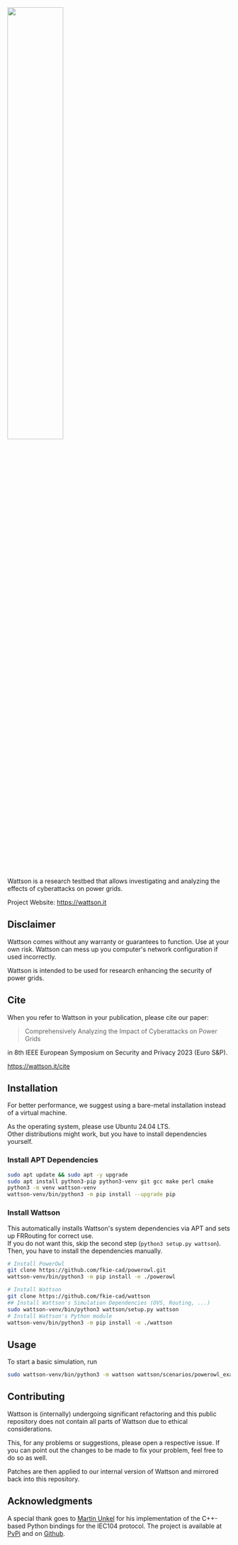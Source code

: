 <img src="https://wattson.it/wp-content/uploads/2024/05/wattson-white-blue.svg" width="50%"/>

Wattson is a research testbed that allows investigating and analyzing the effects of cyberattacks on power grids.

Project Website: https://wattson.it

## Disclaimer
Wattson comes without any warranty or guarantees to function.
Use at your own risk.
Wattson can mess up you computer's network configuration if used incorrectly.

Wattson is intended to be used for research enhancing the security of power grids.

## Cite
When you refer to Wattson in your publication, please cite our paper:

> Comprehensively Analyzing the Impact of Cyberattacks on Power Grids

in 8th IEEE European Symposium on Security and Privacy 2023 (Euro S&P).

https://wattson.it/cite


## Installation
For better performance, we suggest using a bare-metal installation instead of a virtual machine.

As the operating system, please use Ubuntu 24.04 LTS.  
Other distributions might work, but you have to install dependencies yourself.

### Install APT Dependencies
```bash
sudo apt update && sudo apt -y upgrade
sudo apt install python3-pip python3-venv git gcc make perl cmake
python3 -m venv wattson-venv
wattson-venv/bin/python3 -m pip install --upgrade pip
```


### Install Wattson
This automatically installs Wattson's system dependencies via APT and sets up FRRouting for correct use.  
If you do not want this, skip the second step (`python3 setup.py wattson`). 
Then, you have to install the dependencies manually.

```bash
# Install PowerOwl
git clone https://github.com/fkie-cad/powerowl.git
wattson-venv/bin/python3 -m pip install -e ./powerowl

# Install Wattson
git clone https://github.com/fkie-cad/wattson
## Install Wattson's Simulation Dependencies (OVS, Routing, ...)
sudo wattson-venv/bin/python3 wattson/setup.py wattson
# Install Wattson's Python module
wattson-venv/bin/python3 -m pip install -e ./wattson
```

## Usage
To start a basic simulation, run
```bash
sudo wattson-venv/bin/python3 -m wattson wattson/scenarios/powerowl_example
```

## Contributing
Wattson is (internally) undergoing significant refactoring and this public repository does not contain all parts of Wattson due to ethical considerations. 

This, for any problems or suggestions, please open a respective issue.
If you can point out the changes to be made to fix your problem, feel free to do so as well.

Patches are then applied to our internal version of Wattson and mirrored back into this repository.

## Acknowledgments
A special thank goes to [Martin Unkel](https://github.com/m-unkel) for his implementation of the C++-based Python bindings for the IEC104 protocol. The project is available at [PyPi](https://pypi.org/project/c104/) and on [Github](https://github.com/Fraunhofer-FIT-DIEN/iec104-python).
